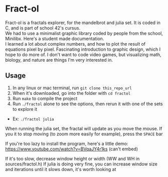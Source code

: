 # Fract-ol
Fract-ol is a fractals explorer, for the mandelbrot and julia set. It is coded in C, and is part of school 42's cursus.  
We had to use a minimalist graphic library coded by people from the school, Minilibx. Here's a student made documentation.  
I learned a lot about complex numbers, and how to plot the result of equations pixel by pixel. Fascinating introduction to graphic design, which I hope to do more of. I don't want to code video games, but visualizing math, biology, and nature are things I'm very interested in.
## Usage
1. In any linux or mac terminal, run `git clone this_repo_url`
2. When it's downloaded, go into the folder with `cd fractol`
3. Run `make` to compile the project
4. Run `./fractol` alone to see the options, then rerun it with one of the sets to explore it
- Ex: `./fractol julia`

When running the julia set, the fractal will update as you move the mouse. If you it to stop moving (to zoom more easily for example), press the `SPACE` bar

If you're too lazy to install the program, here's a little demo:
https://www.youtube.com/watch?v=BVqaJY4r1ks (can't embed)

If it's too slow, decrease window height or width (WW and WH in sources/fractol.h)
If julia is doing very fine, you can increase window size and iterations until it slows down, it's worth looking at
